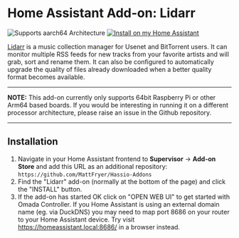 # Home Assistant Add-on: Lidarr
![Supports aarch64 Architecture][aarch64-shield]
[![Install on my Home Assistant][install-badge]][install-url]

[Lidarr](https://github.com/lidarr/Lidarr) is a music collection manager for Usenet and BitTorrent users. It can monitor multiple RSS feeds for new tracks from your favorite artists and will grab, sort and rename them. It can also be configured to automatically upgrade the quality of files already downloaded when a better quality format becomes available.

---

**NOTE:** This add-on currently only supports 64bit Raspberry Pi or other Arm64 based boards. If you would be interesting in running it on a different processor architecture, please raise an issue in the Github repository.

---

## Installation

1. Navigate in your Home Assistant frontend to **Supervisor** -> **Add-on Store** and add this URL as an additional repository: `https://github.com/MattFryer/Hassio-Addons`
2. Find the "Lidarr" add-on (normally at the bottom of the page) and click the "INSTALL" button.
3. If the add-on has started OK click on "OPEN WEB UI" to get started with Omada Controller. If you Home Assistant is using an external domain name (eg. via DuckDNS) you may need to map port 8686 on your router to your Home Assistant device. Try visit https://homeassistant.local:8686/ in a browser instead.

[aarch64-shield]: https://img.shields.io/badge/aarch64-yes-green.svg
[install-url]: https://my.home-assistant.io/redirect/supervisor_addon?addon=d1f42497_lidarr
[install-badge]: https://img.shields.io/badge/Install%20on%20my-Home%20Assistant-41BDF5?logo=home-assistant
